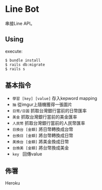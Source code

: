 # Line Bot

串接Line API。 



## Using

execute:

    $ bundle install
    $ rails db:migrate
    $ rails s

## 基本指令
* ```學習 [key] [value]``` 存入kepword mapping
* ```抽``` 從imgur上隨機獲得一張圖片
* ```日幣/日圓``` 抓取台灣銀行當前的日幣匯率
* ```美金``` 抓取台灣銀行當前的美金匯率
* ```人民幣``` 抓取台灣銀行當前的人民幣匯率
* ```日換台 [金額]``` 將日幣轉換成台幣
* ```台換日 [金額]``` 將台幣轉換成日幣
* ```美換台 [金額]``` 將美金換成日幣
* ```台換美 [金額]``` 將台幣換成美金
* ```key ``` 回傳value

## 佈署  
Heroku

